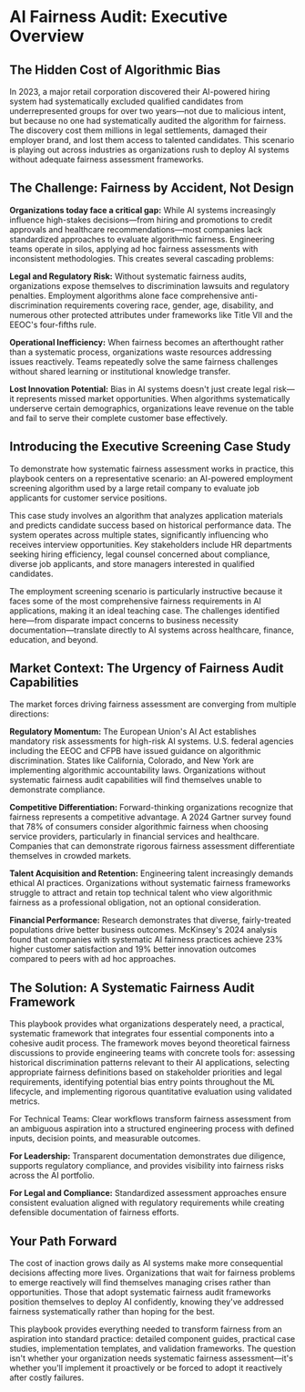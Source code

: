 # AI Fairness Audit: Executive Overview

## The Hidden Cost of Algorithmic Bias ##

In 2023, a major retail corporation discovered their AI-powered hiring system had systematically excluded qualified candidates from underrepresented groups for over two years—not due to malicious intent, but because no one had systematically audited the algorithm for fairness. The discovery cost them millions in legal settlements, damaged their employer brand, and lost them access to talented candidates. This scenario is playing out across industries as organizations rush to deploy AI systems without adequate fairness assessment frameworks.

## The Challenge: Fairness by Accident, Not Design ##

**Organizations today face a critical gap:** While AI systems increasingly influence high-stakes decisions—from hiring and promotions to credit approvals and healthcare recommendations—most companies lack standardized approaches to evaluate algorithmic fairness. Engineering teams operate in silos, applying ad hoc fairness assessments with inconsistent methodologies. This creates several cascading problems:

**Legal and Regulatory Risk:** Without systematic fairness audits, organizations expose themselves to discrimination lawsuits and regulatory penalties. Employment algorithms alone face comprehensive anti-discrimination requirements covering race, gender, age, disability, and numerous other protected attributes under frameworks like Title VII and the EEOC's four-fifths rule.

**Operational Inefficiency:** When fairness becomes an afterthought rather than a systematic process, organizations waste resources addressing issues reactively. Teams repeatedly solve the same fairness challenges without shared learning or institutional knowledge transfer.

**Lost Innovation Potential:** Bias in AI systems doesn't just create legal risk—it represents missed market opportunities. When algorithms systematically underserve certain demographics, organizations leave revenue on the table and fail to serve their complete customer base effectively.

## Introducing the Executive Screening Case Study ##

To demonstrate how systematic fairness assessment works in practice, this playbook centers on a representative scenario: an AI-powered employment screening algorithm used by a large retail company to evaluate job applicants for customer service positions.

This case study involves an algorithm that analyzes application materials and predicts candidate success based on historical performance data. The system operates across multiple states, significantly influencing who receives interview opportunities. Key stakeholders include HR departments seeking hiring efficiency, legal counsel concerned about compliance, diverse job applicants, and store managers interested in qualified candidates.

The employment screening scenario is particularly instructive because it faces some of the most comprehensive fairness requirements in AI applications, making it an ideal teaching case. The challenges identified here—from disparate impact concerns to business necessity documentation—translate directly to AI systems across healthcare, finance, education, and beyond.

## Market Context: The Urgency of Fairness Audit Capabilities ##

The market forces driving fairness assessment are converging from multiple directions:

**Regulatory Momentum:** The European Union's AI Act establishes mandatory risk assessments for high-risk AI systems. U.S. federal agencies including the EEOC and CFPB have issued guidance on algorithmic discrimination. States like California, Colorado, and New York are implementing algorithmic accountability laws. Organizations without systematic fairness audit capabilities will find themselves unable to demonstrate compliance.

**Competitive Differentiation:** Forward-thinking organizations recognize that fairness represents a competitive advantage. A 2024 Gartner survey found that 78% of consumers consider algorithmic fairness when choosing service providers, particularly in financial services and healthcare. Companies that can demonstrate rigorous fairness assessment differentiate themselves in crowded markets.

**Talent Acquisition and Retention:** Engineering talent increasingly demands ethical AI practices. Organizations without systematic fairness frameworks struggle to attract and retain top technical talent who view algorithmic fairness as a professional obligation, not an optional consideration.

**Financial Performance:** Research demonstrates that diverse, fairly-treated populations drive better business outcomes. McKinsey's 2024 analysis found that companies with systematic AI fairness practices achieve 23% higher customer satisfaction and 19% better innovation outcomes compared to peers with ad hoc approaches.

## The Solution: A Systematic Fairness Audit Framework ##

This playbook provides what organizations desperately need, a practical, systematic framework that integrates four essential components into a cohesive audit process. The framework moves beyond theoretical fairness discussions to provide engineering teams with concrete tools for: assessing historical discrimination patterns relevant to their AI applications, selecting appropriate fairness definitions based on stakeholder priorities and legal requirements, identifying potential bias entry points throughout the ML lifecycle, and implementing rigorous quantitative evaluation using validated metrics.

For Technical Teams: Clear workflows transform fairness assessment from an ambiguous aspiration into a structured engineering process with defined inputs, decision points, and measurable outcomes.

**For Leadership:** Transparent documentation demonstrates due diligence, supports regulatory compliance, and provides visibility into fairness risks across the AI portfolio.

**For Legal and Compliance:** Standardized assessment approaches ensure consistent evaluation aligned with regulatory requirements while creating defensible documentation of fairness efforts.

## Your Path Forward ##

The cost of inaction grows daily as AI systems make more consequential decisions affecting more lives. Organizations that wait for fairness problems to emerge reactively will find themselves managing crises rather than opportunities. Those that adopt systematic fairness audit frameworks position themselves to deploy AI confidently, knowing they've addressed fairness systematically rather than hoping for the best.

This playbook provides everything needed to transform fairness from an aspiration into standard practice: detailed component guides, practical case studies, implementation templates, and validation frameworks. The question isn't whether your organization needs systematic fairness assessment—it's whether you'll implement it proactively or be forced to adopt it reactively after costly failures.

